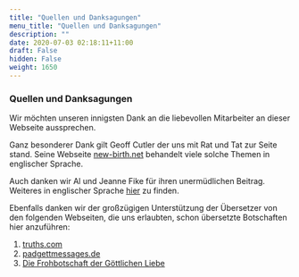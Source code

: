 ```yaml
---
title: "Quellen und Danksagungen"
menu_title: "Quellen und Danksagungen"
description: ""
date: 2020-07-03 02:18:11+11:00
draft: False
hidden: False
weight: 1650
---
```

### Quellen und Danksagungen

Wir möchten unseren innigsten Dank an die liebevollen Mitarbeiter an dieser Webseite aussprechen.  

Ganz besonderer Dank gilt Geoff Cutler der uns mit Rat und Tat zur Seite stand.  Seine Webseite [new-birth.net](https://www.new-birth.net) behandelt viele solche Themen in englischer Sprache.

Auch danken wir Al und Jeanne Fike für ihren unermüdlichen Beitrag. Weiteres in englischer Sprache [hier](https://www.soultruth.ca) zu finden.

Ebenfalls danken wir der großzügigen Unterstützung der Übersetzer von den folgenden Webseiten, die uns erlaubten, schon übersetzte Botschaften hier anzuführen:  

1. [truths.com](https://www.truths.com)
2. [padgettmessages.de](https://www.padgettmessages.de)
3. [Die Frohbotschaft der Göttlichen Liebe](https://gottistliebe861032899.wordpress.com)
